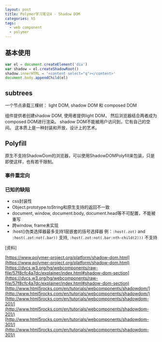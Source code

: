 ```yaml
---
layout: post
title: Polymer学习笔记4 - Shadow DOM
categories: h5
tags:
  - web component
  - polymer
---
```


## 基本使用


```js
var el = document.createElement('div')
var shadow = el.createShadowRoot()
shadow.innerHTML = '<content select="q"></content>'
document.body.appendChild(el)
```


## subtrees

一个节点承载三棵树： light DOM, shadow DOM 和 composed DOM

组件提供者创建shadow DOM, 使用者提供light DOM， 然后浏览器结合两者成为composed DOM进行渲染。 
shadow DOM不能被用户访问到，它有自己的空间。 
这本质上是一种封装和开放，设计上的艺术。


## Polyfill

原生不支持ShadowDom的浏览器，可以使用ShadowDOMPolyfill来包装，只是即使这样，也有若干限制。

### 事件重定向

### 已知的缺陷

- css封装性
- Object.prototype.toString和原生支持的返回不一致
- document, window, document.body, document.head等不可配置，不能被重写
- 跨window, frame未实现
- :host()伪类选择器最多支持1层嵌套的括号选择器
例：`:host(.zot)` and `:host(.zot:not(.bar))` 支持, 
	`:host(.zot:not(.bar:nth-child(2)))` 不支持



[资料]

[https://www.polymer-project.org/platform/shadow-dom.html](https://www.polymer-project.org/platform/shadow-dom.html)
[https://dvcs.w3.org/hg/webcomponents/raw-file/57f8cfc4a7dc/explainer/index.html#shadow-dom-section](https://dvcs.w3.org/hg/webcomponents/raw-file/57f8cfc4a7dc/explainer/index.html#shadow-dom-section)
[http://www.html5rocks.com/en/tutorials/webcomponents/shadowdom/](http://www.html5rocks.com/en/tutorials/webcomponents/shadowdom/)
[http://www.html5rocks.com/en/tutorials/webcomponents/shadowdom-201/](http://www.html5rocks.com/en/tutorials/webcomponents/shadowdom-201/)
[http://www.html5rocks.com/en/tutorials/webcomponents/shadowdom-301/](http://www.html5rocks.com/en/tutorials/webcomponents/shadowdom-301/)

